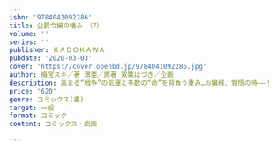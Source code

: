 ```yaml
---
isbn: '9784041092286'
title: 公爵令嬢の嗜み　（7）
volume: ''
series: ''
publisher: ＫＡＤＯＫＡＷＡ
pubdate: '2020-03-03'
cover: 'https://cover.openbd.jp/9784041092286.jpg'
author: 梅宮スキ／著 澪亜／原著 双葉はづき／企画
description: 高まる“戦争”の気運と多数の“命”を背負う重み…お嬢様、覚悟の時――！
price: '620'
genre: コミックス(書)
target: 一般
format: コミック
content: コミックス・劇画

---
```

